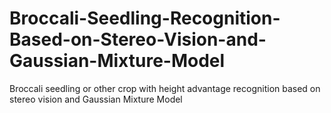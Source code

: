 # Broccali-Seedling-Recognition-Based-on-Stereo-Vision-and-Gaussian-Mixture-Model
Broccali seedling or other crop with height advantage recognition based on stereo vision and Gaussian Mixture Model
